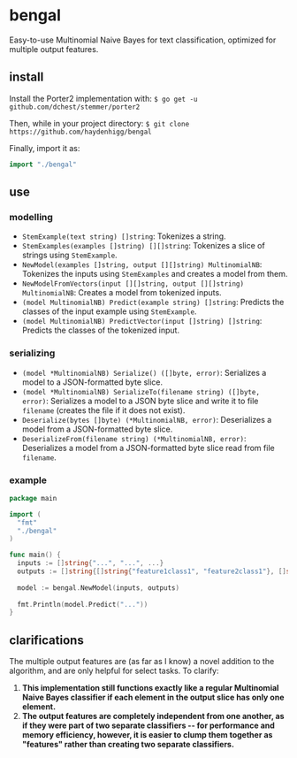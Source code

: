 # bengal

Easy-to-use Multinomial Naive Bayes for text classification, optimized for multiple output features.

## install

Install the Porter2 implementation with:
`$ go get -u github.com/dchest/stemmer/porter2`

Then, while in your project directory:
`$ git clone https://github.com/haydenhigg/bengal`

Finally, import it as:
```go
import "./bengal"
```

## use

### modelling

- `StemExample(text string) []string`: Tokenizes a string.
- `StemExamples(examples []string) [][]string`: Tokenizes a slice of strings using `StemExample`.
- `NewModel(examples []string, output [][]string) MultinomialNB`: Tokenizes the inputs using `StemExamples` and creates a model from them.
- `NewModelFromVectors(input [][]string, output [][]string) MultinomialNB`: Creates a model from tokenized inputs.
- `(model MultinomialNB) Predict(example string) []string`: Predicts the classes of the input example using `StemExample`.
- `(model MultinomialNB) PredictVector(input []string) []string`: Predicts the classes of the tokenized input.

### serializing

- `(model *MultinomialNB) Serialize() ([]byte, error)`: Serializes a model to a JSON-formatted byte slice.
- `(model *MultinomialNB) SerializeTo(filename string) ([]byte, error)`: Serializes a model to a JSON byte slice and write it to file `filename` (creates the file if it does not exist).
- `Deserialize(bytes []byte) (*MultinomialNB, error)`: Deserializes a model from a JSON-formatted byte slice.
- `DeserializeFrom(filename string) (*MultinomialNB, error)`: Deserializes a model from a JSON-formatted byte slice read from file `filename`.

### example

```go
package main

import (
  "fmt"
  "./bengal"
)

func main() {
  inputs := []string{"...", "...", ...}
  outputs := []string{[]string{"feature1class1", "feature2class1"}, []string{"feature1class2", "feature2class2"}, ...}
  
  model := bengal.NewModel(inputs, outputs)
  
  fmt.Println(model.Predict("..."))
}
```

## clarifications

The multiple output features are (as far as I know) a novel addition to the algorithm, and are only helpful for select tasks. To clarify:
1) **This implementation still functions exactly like a regular Multinomial Naive Bayes classifier if each element in the output slice has only one element.**
2) **The output features are completely independent from one another, as if they were part of two separate classifiers -- for performance and memory efficiency, however, it is easier to clump them together as "features" rather than creating two separate classifiers.**
